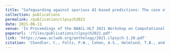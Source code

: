 ```yaml
---
title: "Safeguarding against spurious AI-based predictions: The case of automated verbal memory assessment"
collection: publications
permalink: /publication/clpsych2021
date: 2021-06-11
venue: 'In Proceedings of the NAACL-HLT 2021 Workshop on Computational Linguistics and Clinical Psychology'
paperurl: '/files/publications/clpsych2021.pdf'
link: 'https://www.aclweb.org/anthology/2021.clpsych-1.20.pdf'
citation: 'Chandler, C., Foltz, P.W., Cohen, A.S., Holmlund, T.B., and Elvevåg, B. (2021). Safeguarding against spurious AI-based predictions: The case of automated verbal memory assessment. NAACL-HLT 2021 Workshop on Computational Linguistics and Clinical Psychology'
---
```


